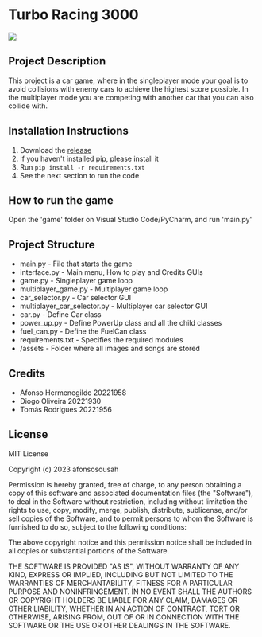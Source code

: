 # Turbo Racing 3000

![](https://github.com/afonsosousah/Turbo-Racing-3000/blob/main/assets/gameplay.gif)

## Project Description
This project is a car game, where in the singleplayer mode your goal is to avoid collisions with enemy cars to achieve the highest score possible.
In the multiplayer mode you are competing with another car that you can also collide with.

## Installation Instructions
1. Download the [release](https://github.com/afonsosousah/Turbo-Racing-3000/archive/refs/tags/1.0.0.zip)
2. If you haven't installed pip, please install it
3. Run ```pip install -r requirements.txt```
4. See the next section to run the code

## How to run the game
Open the 'game' folder on Visual Studio Code/PyCharm, and run 'main.py'

## Project Structure
- main.py - File that starts the game
- interface.py - Main menu, How to play and Credits GUIs
- game.py - Singleplayer game loop
- multiplayer_game.py - Multiplayer game loop
- car_selector.py - Car selector GUI
- multiplayer_car_selector.py - Multiplayer car selector GUI
- car.py - Define Car class
- power_up.py - Define PowerUp class and all the child classes
- fuel_can.py - Define the FuelCan class
- requirements.txt - Specifies the required modules
- /assets - Folder where all images and songs are stored

## Credits
- Afonso Hermenegildo 20221958
- Diogo Oliveira 20221930
- Tomás Rodrigues 20221956

## License

MIT License

Copyright (c) 2023 afonsosousah

Permission is hereby granted, free of charge, to any person obtaining a copy
of this software and associated documentation files (the "Software"), to deal
in the Software without restriction, including without limitation the rights
to use, copy, modify, merge, publish, distribute, sublicense, and/or sell
copies of the Software, and to permit persons to whom the Software is
furnished to do so, subject to the following conditions:

The above copyright notice and this permission notice shall be included in all
copies or substantial portions of the Software.

THE SOFTWARE IS PROVIDED "AS IS", WITHOUT WARRANTY OF ANY KIND, EXPRESS OR
IMPLIED, INCLUDING BUT NOT LIMITED TO THE WARRANTIES OF MERCHANTABILITY,
FITNESS FOR A PARTICULAR PURPOSE AND NONINFRINGEMENT. IN NO EVENT SHALL THE
AUTHORS OR COPYRIGHT HOLDERS BE LIABLE FOR ANY CLAIM, DAMAGES OR OTHER
LIABILITY, WHETHER IN AN ACTION OF CONTRACT, TORT OR OTHERWISE, ARISING FROM,
OUT OF OR IN CONNECTION WITH THE SOFTWARE OR THE USE OR OTHER DEALINGS IN THE
SOFTWARE.
